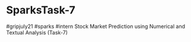 # SparksTask-7

#gripjuly21 #sparks #intern
Stock Market Prediction using Numerical and Textual Analysis (Task-7) 

